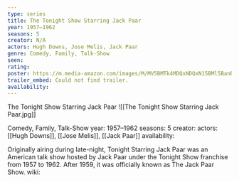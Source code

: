 ```yaml
---
type: series
title: The Tonight Show Starring Jack Paar
year: 1957–1962
seasons: 5
creator: N/A
actors: Hugh Downs, Jose Melis, Jack Paar
genre: Comedy, Family, Talk-Show
seen:
rating: 
poster: https://m.media-amazon.com/images/M/MV5BMTk4MDQxNDQxN15BMl5BanBnXkFtZTcwNDA3MTUyMQ@@._V1_SX300.jpg
trailer_embed: Could not find trailer.
availability:
---
```

The Tonight Show Starring Jack Paar
![[The Tonight Show Starring Jack Paar.jpg]]

Comedy, Family, Talk-Show
year: 1957–1962
seasons: 5
creator: 
actors: [[Hugh Downs]], [[Jose Melis]], [[Jack Paar]]
availability:

Originally airing during late-night, Tonight Starring Jack Paar was an American talk show hosted by Jack Paar under the Tonight Show franchise from 1957 to 1962. After 1959, it was officially known as The Jack Paar Show.
wiki: 


